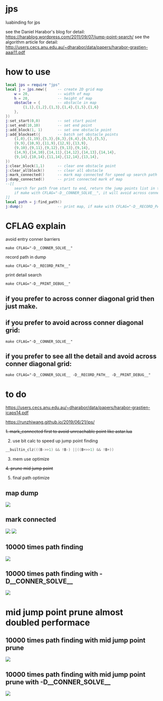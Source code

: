 # jps
luabinding for jps

see the Daniel Harabor's blog for detail: https://harablog.wordpress.com/2011/09/07/jump-point-search/
see the algorithm article for detail: http://users.cecs.anu.edu.au/~dharabor/data/papers/harabor-grastien-aaai11.pdf

# how to use

```lua
local jps = require "jps"
local j = jps.new({     -- create 2D grid map
    w = 20,             -- width of map
    h = 20,             -- height of map
    obstacle = {        -- obstacle in map
        {1,1},{1,2},{1,3},{1,4},{1,5},{1,6}
    },
})
j:set_start(0,0)        -- set start point
j:set_end(10,10)        -- set end point
j:add_block(1, 1)       -- set one obstacle point
j:add_blockset({        -- batch set obstacle points
    {1,0},{1,19},{5,3},{6,3},{6,4},{6,5},{5,5},
    {9,9},{10,9},{11,9},{12,9},{13,9},
    {9,10},{9,11},{9,12},{9,13},{9,14},
    {14,9},{14,10},{14,11},{14,12},{14,13},{14,14},
    {9,14},{10,14},{11,14},{12,14},{13,14},
})
j:clear_block(1,1)      -- clear one obstacle point
j:clear_allblock()      -- clear all obstacle
j:mark_connected()      -- mark map connected for speed up search path to unreachable point(now auto done by find_path)
j:dump_connected()      -- print connected mark of map
--[[
    search for path from start to end, return the jump points list in table
    if make with CFLAG="-D__CONNER_SOLVE__", it will avoid across conner diagonal grid
]]
local path = j:find_path()
j:dump()                -- print map, if make with CFLAG="-D__RECORD_PATH__", it will show the path result
```


# CFLAG explain

avoid entry conner barriers

    make CFLAG="-D__CONNER_SOLVE__"

record path in dump

    make CFLAG="-D__RECORD_PATH__"

print detail search

    make CFLAG="-D__PRINT_DEBUG__"

## if you prefer to across conner diagonal grid then just make.

## if you prefer to avoid across conner diagonal grid:

    make CFLAG="-D__CONNER_SOLVE__"
    
## if you prefer to see all the detail and avoid across conner diagonal grid:

    make CFLAG="-D__CONNER_SOLVE__ -D__RECORD_PATH__ -D__PRINT_DEBUG__"

# to do

https://users.cecs.anu.edu.au/~dharabor/data/papers/harabor-grastien-icaps14.pdf

https://runzhiwang.github.io/2019/06/21/jps/


~~1. mark_connected first to avoid unreachable point like astar.lua~~

2. use bit calc to speed up jump point finding

```c
__builtin_clz(((B->>1) && !B-) ||((B+>>1) && !B+))
```

3. mem use optimize

~~4. prune mid jump point~~

5. final path optimize


## map dump

![](https://github.com/rangercyh/path_finding/blob/master/screenshots/7.jpg)

## mark connected

![](https://github.com/rangercyh/path_finding/blob/master/screenshots/4.jpg)
![](https://github.com/rangercyh/path_finding/blob/master/screenshots/3.jpg)

## 10000 times path finding

![](https://github.com/rangercyh/path_finding/blob/master/screenshots/1.jpg)

## 10000 times path finding with -D__CONNER_SOLVE__

![](https://github.com/rangercyh/path_finding/blob/master/screenshots/2.jpg)

# mid jump point prune almost doubled performace

## 10000 times path finding with mid jump point prune

![](https://github.com/rangercyh/path_finding/blob/master/screenshots/5.jpg)

## 10000 times path finding  with mid jump point prune with -D__CONNER_SOLVE__

![](https://github.com/rangercyh/path_finding/blob/master/screenshots/6.jpg)
